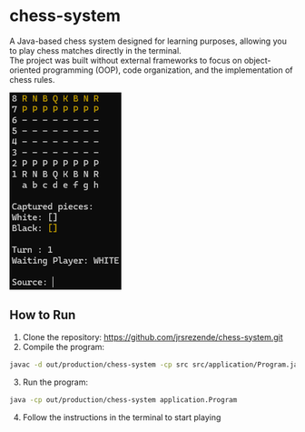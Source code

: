 # chess-system

A Java-based chess system designed for learning purposes, allowing you to play chess matches directly in the terminal.  
The project was built without external frameworks to focus on object-oriented programming (OOP), code organization, and the implementation of chess rules.

![Chess Game](images/chess-game.png)

## How to Run
1. Clone the repository: https://github.com/jrsrezende/chess-system.git
2. Compile the program:
```bash
javac -d out/production/chess-system -cp src src/application/Program.java
```
3. Run the program:
```bash
java -cp out/production/chess-system application.Program
```
4. Follow the instructions in the terminal to start playing